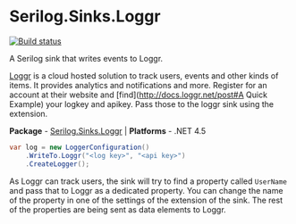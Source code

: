 # Serilog.Sinks.Loggr

[![Build status](https://ci.appveyor.com/api/projects/status/3k7h2rht9eyaqqg0/branch/master?svg=true)](https://ci.appveyor.com/project/serilog/serilog-sinks-loggr/branch/master)

A Serilog sink that writes events to Loggr.

[Loggr](http://www.loggr.net) is a cloud hosted solution to track users, events and other kinds of items. It provides analytics and notifications and more. Register for an account at their website and [find](http://docs.loggr.net/post#A Quick Example) your logkey and apikey. Pass those to the loggr sink using the extension.

**Package** - [Serilog.Sinks.Loggr](http://nuget.org/packages/serilog.sinks.loggr)
| **Platforms** - .NET 4.5

```csharp
var log = new LoggerConfiguration()
    .WriteTo.Loggr("<log key>", "<api key>")
    .CreateLogger();
```

As Loggr can track users, the sink will try to find a property called `UserName` and pass that to Loggr as a dedicated property. You can change the name of the property in one of the settings of the extension of the sink. The rest of the properties are being sent as data elements to Loggr.
